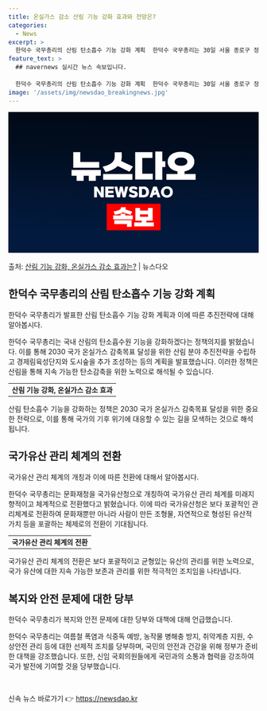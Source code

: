 ```yaml
---
title: 온실가스 감소 산림 기능 강화 효과와 전망은?
categories:
  - News
excerpt: >
  한덕수 국무총리의 산림 탄소흡수 기능 강화 계획  한덕수 국무총리는 30일 서울 종로구 정부서울청사에서 열린…
feature_text: >
  ## navernews 실시간 뉴스 속보입니다.

  한덕수 국무총리의 산림 탄소흡수 기능 강화 계획  한덕수 국무총리는 30일 서울 종로구 정부서울청사에서 열린…
image: '/assets/img/newsdao_breakingnews.jpg'
---
```


![뉴스다오 속보](/assets/img/newsdao_breakingnews.jpg)

<p>출처: <a href="https://newsdao.kr/3992" rel="dofollow">산림 기능 강화, 온실가스 감소 효과는?</a> | 뉴스다오</p>

<h2 data-ke-size="size26">한덕수 국무총리의 산림 탄소흡수 기능 강화 계획</h2>
한덕수 국무총리가 발표한 산림 탄소흡수 기능 강화 계획과 이에 따른 추진전략에 대해 알아봅시다.

<p data-ke-size="size16">한덕수 국무총리는 국내 산림의 탄소흡수원 기능을 강화하겠다는 정책의지를 밝혔습니다. 이를 통해 2030 국가 온실가스 감축목표 달성을 위한 산림 분야 추진전략을 수립하고 경제림육성단지와 도시숲을 추가 조성하는 등의 계획을 발표했습니다. 이러한 정책은 산림을 통해 지속 가능한 탄소감축을 위한 노력으로 해석될 수 있습니다.</p>

<table>
  <tr>
    <td style="text-align: center; height: 17px;"><b>산림 기능 강화, 온실가스 감소 효과</b></td>
  </tr>
</table>

<p data-ke-size="size16">산림 탄소흡수 기능을 강화하는 정책은 2030 국가 온실가스 감축목표 달성을 위한 중요한 전략으로, 이를 통해 국가의 기후 위기에 대응할 수 있는 길을 모색하는 것으로 해석됩니다.</p>

<h2 data-ke-size="size26">국가유산 관리 체계의 전환</h2>
국가유산 관리 체계의 개칭과 이에 따른 전환에 대해서 알아봅시다.

<p data-ke-size="size16">한덕수 국무총리는 문화재청을 국가유산청으로 개칭하여 국가유산 관리 체계를 미래지향적이고 체계적으로 전환했다고 밝혔습니다. 이에 따라 국가유산청은 보다 포괄적인 관리체계로 전환하여 문화재뿐만 아니라 사람이 만든 조형물, 자연적으로 형성된 유산적 가치 등을 포괄하는 체제로의 전환이 기대됩니다.<p>

<table>
  <tr>
    <td style="text-align: center; height: 17px;"><b>국가유산 관리 체계의 전환</b></td>
  </tr>
</table>

<p data-ke-size="size16">국가유산 관리 체계의 전환은 보다 포괄적이고 균형있는 유산의 관리를 위한 노력으로, 국가 유산에 대한 지속 가능한 보존과 관리를 위한 적극적인 조치임을 나타냅니다.</p>

<h2 data-ke-size="size26">복지와 안전 문제에 대한 당부</h2>
한덕수 국무총리가 복지와 안전 문제에 대한 당부와 대책에 대해 언급했습니다.

<p data-ke-size="size16">한덕수 국무총리는 여름철 폭염과 식중독 예방, 농작물 병해충 방지, 취약계층 지원, 수상안전 관리 등에 대한 선제적 조치를 당부하며, 국민의 안전과 건강을 위해 정부가 준비한 대책을 강조했습니다. 또한, 신임 국회의원들에게 국민과의 소통과 협력을 강조하여 국가 발전에 기여할 것을 당부했습니다.</p>

<p data-ke-size="size16">&nbsp;</p> 

신속 뉴스 바로가기 👉 <a href="https://newsdao.kr" rel="dofollow">https://newsdao.kr</a>


